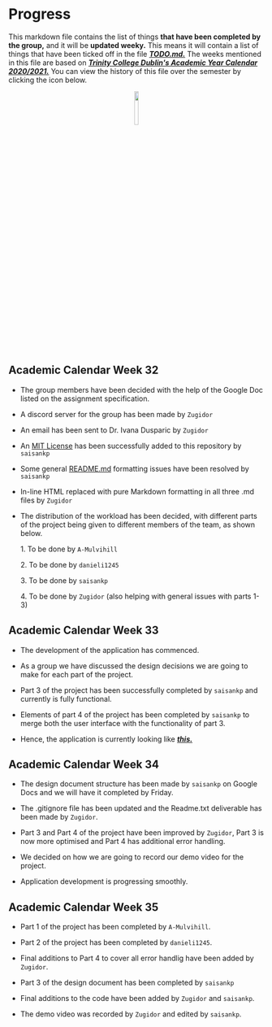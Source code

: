 # Progress

This markdown file contains the list of things **that have been completed by the group,** and it will be **updated weeky.** This means it will contain a list of things that have been ticked off in the file ***[TODO.md.][TODO]*** The weeks mentioned in this file are based on ***[Trinity College Dublin's Academic Year Calendar 2020/2021.][AcademicCalendar]*** You can view the history of this file over the semester by clicking the icon below.

<a href="https://github.com/Zugidor/TCD-Algos-2021/commits/main/Progress.md"><p align="center" width="100%"><img width="13%" src="https://i.imgur.com/5SMSN5n.png"></p></a>

## Academic Calendar Week 32

- The group members have been decided with the help of the Google Doc listed on the assignment specification.

- A discord server for the group has been made by `Zugidor`

- An email has been sent to Dr. Ivana Dusparic by `Zugidor`

- An [MIT License][MIT] has been successfully added to this repository by `saisankp`

- Some general [README.md][README] formatting issues have been resolved by `saisankp`

- In-line HTML replaced with pure Markdown formatting in all three .md files by `Zugidor`

- The distribution of the workload has been decided, with different parts of the project being given to different members of the team, as shown below.

  1\. To be done by `A-Mulvihill`
  
  2\. To be done by `danieli1245`
  
  3\. To be done by `saisankp`
  
  4\. To be done by `Zugidor` (also helping with general issues with parts 1-3)

## Academic Calendar Week 33

- The development of the application has commenced.

- As a group we have discussed the design decisions we are going to make for each part of the project.

- Part 3 of the project has been successfully completed by `saisankp` and currently is fully functional.

- Elements of part 4 of the project has been completed by `saisankp` to merge both the user interface with the functionality of part 3.

- Hence, the application is currently looking like ***[this.][ProgressVideo]***

## Academic Calendar Week 34

- The design document structure has been made by `saisankp` on Google Docs and we will have it completed by Friday.

- The .gitignore file has been updated and the Readme.txt deliverable has been made by `Zugidor`.

- Part 3 and Part 4 of the project have been improved by `Zugidor`, Part 3 is now more optimised and Part 4 has additional error handling.

- We decided on how we are going to record our demo video for the project.

- Application development is progressing smoothly.

## Academic Calendar Week 35

- Part 1 of the project has been completed by `A-Mulvihill`.

- Part 2 of the project has been completed by `danieli1245`.

- Final additions to Part 4 to cover all error handlig have been added by `Zugidor`.

- Part 3 of the design document has been completed by `saisankp`

- Final additions to the code have been added by `Zugidor` and `saisankp`.

- The demo video was recorded by `Zugidor` and edited by `saisankp`.

[AcademicCalendar]: https://www.tcd.ie/calendar/academic-year-structure/academic-year-structure.pdf
[TODO]: https://github.com/Zugidor/TCD-Algos-2021/blob/main/TODO.md
[MIT]: https://opensource.org/licenses/MIT
[README]: https://github.com/Zugidor/TCD-Algos-2021/blob/main/README.md
[ProgressVideo]: https://youtu.be/TKKlxEImqRU
